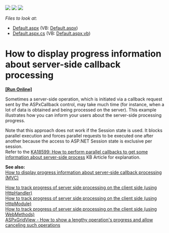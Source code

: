 <!-- default badges list -->
![](https://img.shields.io/endpoint?url=https://codecentral.devexpress.com/api/v1/VersionRange/128564204/14.2.3%2B)
[![](https://img.shields.io/badge/Open_in_DevExpress_Support_Center-FF7200?style=flat-square&logo=DevExpress&logoColor=white)](https://supportcenter.devexpress.com/ticket/details/E918)
[![](https://img.shields.io/badge/📖_How_to_use_DevExpress_Examples-e9f6fc?style=flat-square)](https://docs.devexpress.com/GeneralInformation/403183)
<!-- default badges end -->
<!-- default file list -->
*Files to look at*:

* [Default.aspx](./CS/WebSite/Default.aspx) (VB: [Default.aspx](./VB/WebSite/Default.aspx))
* [Default.aspx.cs](./CS/WebSite/Default.aspx.cs) (VB: [Default.aspx.vb](./VB/WebSite/Default.aspx.vb))
<!-- default file list end -->
# How to display progress information about server-side callback processing
<!-- run online -->
**[[Run Online]](https://codecentral.devexpress.com/e918/)**
<!-- run online end -->


<p>Sometimes a server-side operation, which is initiated via a callback request sent by the ASPxCallback control, may take much time (for instance, when a lot of data is obtained and being processed on the server). This example illustrates how you can inform your users about the server-side processing progress.</p>
<p>Note that this approach does not work if the Session state is used. It blocks parallel execution and forces parallel requests to be executed one after another because the access to ASP.NET Session state is exclusive per session. <br> Refer to the <a href="https://www.devexpress.com/Support/Center/p/KA18599">KA18599: How to perform parallel callbacks to get some information about server-side process</a> KB Article for explanation.</p>
<p><strong>See also:<br> </strong><a href="https://www.devexpress.com/Support/Center/p/E4244">How to display progress information about server-side callback processing (MVC)</a><u></u></p>
<p><u></u><a href="https://www.devexpress.com/Support/Center/p/E4651">How to track progress of server side processing on the client side (using HttpHandler)</a><u><br> </u><a href="https://www.devexpress.com/Support/Center/p/E4656">How to track progress of server side processing on the client side (using HttpModule)</a><br><a href="https://www.devexpress.com/Support/Center/p/T156786">How to track progress of server side processing on the client side (using WebMethods)</a><br><a href="https://www.devexpress.com/Support/Center/p/T518056">ASPxGridView - How to show a lengthy operation's progress and allow canceling such operations</a></p>

<br/>


